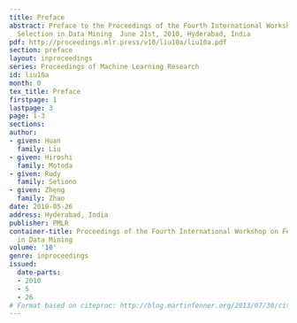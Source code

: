 ```yaml
---
title: Preface
abstract: Preface to the Proceedings of the Fourth International Workshop on Feature
  Selection in Data Mining  June 21st, 2010, Hyderabad, India
pdf: http://proceedings.mlr.press/v10/liu10a/liu10a.pdf
section: preface
layout: inproceedings
series: Proceedings of Machine Learning Research
id: liu10a
month: 0
tex_title: Preface
firstpage: 1
lastpage: 3
page: 1-3
sections: 
author:
- given: Huan
  family: Liu
- given: Hiroshi
  family: Motoda
- given: Rudy
  family: Setiono
- given: Zheng
  family: Zhao
date: 2010-05-26
address: Hyderabad, India
publisher: PMLR
container-title: Proceedings of the Fourth International Workshop on Feature Selection
  in Data Mining
volume: '10'
genre: inproceedings
issued:
  date-parts:
  - 2010
  - 5
  - 26
# Format based on citeproc: http://blog.martinfenner.org/2013/07/30/citeproc-yaml-for-bibliographies/
---
```

